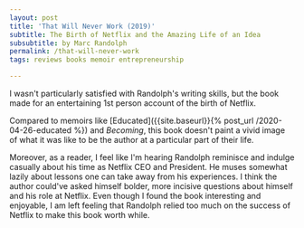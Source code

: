 ```yaml
---
layout: post
title: 'That Will Never Work (2019)'
subtitle: The Birth of Netflix and the Amazing Life of an Idea
subsubtitle: by Marc Randolph
permalink: /that-will-never-work
tags: reviews books memoir entrepreneurship

---
```


I wasn't particularly satisfied with Randolph's writing skills, but the book made for an entertaining 1st person account of the birth of Netflix.
<!--more-->

Compared to memoirs like [Educated]({{site.baseurl}}{% post_url /2020-04-26-educated %}) and _Becoming_, this book doesn't paint a vivid image of what it was like to be the author at a particular part of their life.

Moreover, as a reader, I feel like I'm hearing Randolph reminisce and indulge casually about his time as Netflix CEO and President.
He muses somewhat lazily about lessons one can take away from his experiences.
I think the author could've asked himself bolder, more incisive questions about himself and his role at Netflix.
Even though I found the book interesting and enjoyable, I am left feeling that Randolph relied too much on the success of Netflix to make this book worth while.